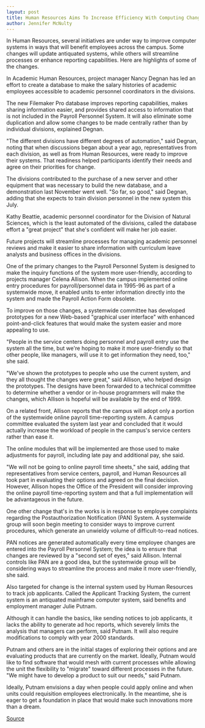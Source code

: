 ```yaml
---
layout: post
title: Human Resources Aims To Increase Efficiency With Computing Changes
author: Jennifer McNulty
---
```


In Human Resources, several initiatives are under way to improve computer systems in ways that will benefit employees across the campus. Some changes will update antiquated systems, while others will streamline processes or enhance reporting capabilities. Here are highlights of some of the changes.

In Academic Human Resources, project manager Nancy Degnan has led an effort to create a database to make the salary histories of academic employees accessible to academic personnel coordinators in the divisions.

The new Filemaker Pro database improves reporting capabilities, makes sharing information easier, and provides shared access to information that is not included in the Payroll Personnel System. It will also eliminate some duplication and allow some changes to be made centrally rather than by individual divisions, explained Degnan.

"The different divisions have different degrees of automation," said Degnan, noting that when discussions began about a year ago, representatives from each division, as well as from Human Resources, were ready to improve their systems. That readiness helped participants identify their needs and agree on their priorities for change.

The divisions contributed to the purchase of a new server and other equipment that was necessary to build the new database, and a demonstration last November went well. "So far, so good," said Degnan, adding that she expects to train division personnel in the new system this July.

Kathy Beattie, academic personnel coordinator for the Division of Natural Sciences, which is the least automated of the divisions, called the database effort a "great project" that she's confident will make her job easier.

Future projects will streamline processes for managing academic personnel reviews and make it easier to share information with curriculum leave analysts and business offices in the divisions.

One of the primary changes to the Payroll Personnel System is designed to make the inquiry functions of the system more user-friendly, according to projects manager Celena Allison. When the campus implemented online entry procedures for payroll/personnel data in 1995-96 as part of a systemwide move, it enabled units to enter information directly into the system and made the Payroll Action Form obsolete.

To improve on those changes, a systemwide committee has developed prototypes for a new Web-based "graphical user interface" with enhanced point-and-click features that would make the system easier and more appealing to use.

"People in the service centers doing personnel and payroll entry use the system all the time, but we're hoping to make it more user-friendly so that other people, like managers, will use it to get information they need, too," she said.

"We've shown the prototypes to people who use the current system, and they all thought the changes were great," said Allison, who helped design the prototypes. The designs have been forwarded to a technical committee to determine whether a vendor or in-house programmers will make the changes, which Allison is hopeful will be available by the end of 1999.

On a related front, Allison reports that the campus will adopt only a portion of the systemwide online payroll time-reporting system. A campus committee evaluated the system last year and concluded that it would actually increase the workload of people in the campus's service centers rather than ease it.

The online modules that will be implemented are those used to make adjustments for payroll, including late pay and additional pay, she said.

"We will not be going to online payroll time sheets," she said, adding that representatives from service centers, payroll, and Human Resources all took part in evaluating their options and agreed on the final decision. However, Allison hopes the Office of the President will consider improving the online payroll time-reporting system and that a full implementation will be advantageous in the future.

One other change that's in the works is in response to employee complaints regarding the Postauthorization Notification (PAN) System. A systemwide group will soon begin meeting to consider ways to improve current procedures, which generate an unwieldy volume of difficult-to-read notices.

PAN notices are generated automatically every time employee changes are entered into the Payroll Personnel System; the idea is to ensure that changes are reviewed by a "second set of eyes," said Allison. Internal controls like PAN are a good idea, but the systemwide group will be considering ways to streamline the process and make it more user-friendly, she said.

Also targeted for change is the internal system used by Human Resources to track job applicants. Called the Applicant Tracking System, the current system is an antiquated mainframe computer system, said benefits and employment manager Julie Putnam.

Although it can handle the basics, like sending notices to job applicants, it lacks the ability to generate ad hoc reports, which severely limits the analysis that managers can perform, said Putnam. It will also require modifications to comply with year 2000 standards.

Putnam and others are in the initial stages of exploring their options and are evaluating products that are currently on the market. Ideally, Putnam would like to find software that would mesh with current processes while allowing the unit the flexibility to "migrate" toward different processes in the future. "We might have to develop a product to suit our needs," said Putnam.

Ideally, Putnam envisions a day when people could apply online and when units could requisition employees electronically. In the meantime, she is eager to get a foundation in place that would make such innovations more than a dream.

[Source](http://www1.ucsc.edu/oncampus/currents/98-99/02-08/hr.htm "Permalink to Computing changes in Human Resources; 02-08-99")
